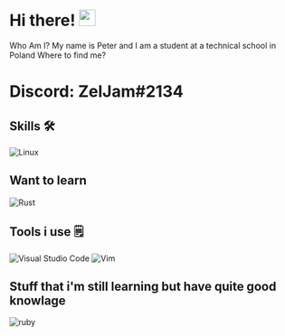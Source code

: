 # Hi there! <img src="https://media.giphy.com/media/hvRJCLFzcasrR4ia7z/giphy.gif" width="29px">

Who Am I?
My name is Peter and I am a student at a technical school in Poland
Where to find me?
# Discord: ZelJam#2134

## Skills 🛠
![Linux](https://img.shields.io/badge/Linux-FCC624?style=for-the-badge&logo=linux&logoColor=black)

## Want to learn
![Rust](https://img.shields.io/badge/rust-%23000000.svg?style=for-the-badge&logo=rust&logoColor=white)
## Tools i use 🗒️
![Visual Studio Code](https://img.shields.io/badge/Visual%20Studio%20Code-0078d7.svg?style=for-the-badge&logo=visual-studio-code&logoColor=white) ![Vim](https://img.shields.io/badge/VIM-%2311AB00.svg?style=for-the-badge&logo=vim&logoColor=white)

## Stuff that i'm still learning but have quite good knowlage 
![ruby](https://img.shields.io/badge/-Ruby-red?style=for-the-badge&logo=ruby&logoColor=white)

